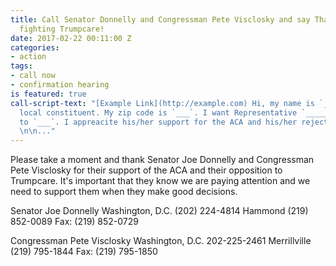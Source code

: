 ```yaml
---
title: Call Senator Donnelly and Congressman Pete Visclosky and say Thank you for
  fighting Trumpcare!
date: 2017-02-22 00:11:00 Z
categories:
- action
tags:
- call now
- confirmation hearing
is featured: true
call-script-text: "[Example Link](http://example.com) Hi, my name is `____`, I'm a
  local constituent. My zip code is `___`. I want Representative `_____` to say Thank
  to `___`. I appreacite his/her support for the ACA and his/her rejection of Trumpcare.
  \n\n..."
---
```


Please take a moment and thank Senator Joe Donnelly and Congressman Pete Visclosky for their support of the ACA and their opposition to Trumpcare. It's important that they know we are paying attention and we need to support them when they make good decisions.

Senator Joe Donnelly
Washington, D.C. (202) 224-4814
Hammond (219) 852-0089
Fax: (219) 852-0729

Congressman Pete Visclosky 
Washington, D.C. 202-225-2461
Merrillville (219) 795-1844
Fax: (219) 795-1850
